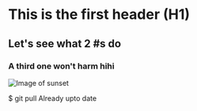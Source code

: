 #  This is the first header (H1)
## Let's see what 2 #s do 
### A third one won't harm hihi

![Image of sunset](https://cdn.stocksnap.io/img-thumbs/280h/DW4G9APXWW.jpg)

$ git pull
Already upto date
